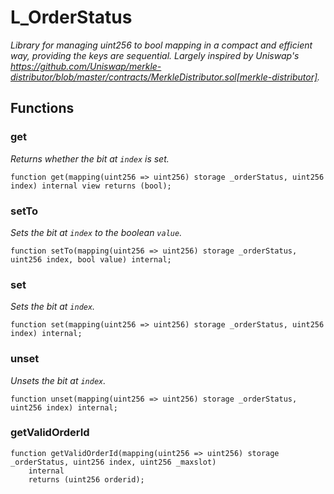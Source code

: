 # L_OrderStatus
*Library for managing uint256 to bool mapping in a compact and efficient way, providing the keys are sequential.
Largely inspired by Uniswap's https://github.com/Uniswap/merkle-distributor/blob/master/contracts/MerkleDistributor.sol[merkle-distributor].*


## Functions
### get

*Returns whether the bit at `index` is set.*


```solidity
function get(mapping(uint256 => uint256) storage _orderStatus, uint256 index) internal view returns (bool);
```

### setTo

*Sets the bit at `index` to the boolean `value`.*


```solidity
function setTo(mapping(uint256 => uint256) storage _orderStatus, uint256 index, bool value) internal;
```

### set

*Sets the bit at `index`.*


```solidity
function set(mapping(uint256 => uint256) storage _orderStatus, uint256 index) internal;
```

### unset

*Unsets the bit at `index`.*


```solidity
function unset(mapping(uint256 => uint256) storage _orderStatus, uint256 index) internal;
```

### getValidOrderId


```solidity
function getValidOrderId(mapping(uint256 => uint256) storage _orderStatus, uint256 index, uint256 _maxslot)
    internal
    returns (uint256 orderid);
```


